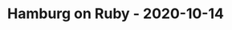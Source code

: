 ---
layout: post
title: Hamburg on Ruby - 2020-10-14
datetime: 2020-10-14 19:00:00.000000000 +02:00
name: Hamburg on Ruby
external_url: https://hamburg.onruby.de/events/remote-ruby-usergroup-hamburg-oktober-2020-640
---